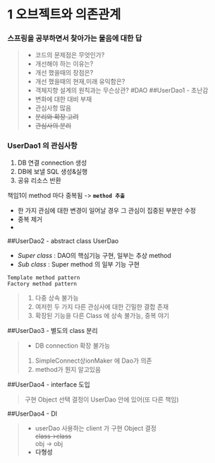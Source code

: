 1 오브젝트와 의존관계
================

### 스프링을 공부하면서 찾아가는 물음에 대한 답
>- 코드의 문제점은 무엇인가?
>- 개선해야 하는 이유는?
>- 개선 했을때의 장점은?
>- 개선 했을때의 현재,미래 유익함은?
>- 객체지향 설계의 원칙과는 무슨상관?
#DAO
##UserDao1 - 초난감 
>- 변화에 대한 대비 부재
>- 관심사항 많음 
>- ~~분리와 확장 고려~~
>- ~~관심사의 분리~~
### UserDao1 의 관심사항
1. DB 연결 connection 생성
2. DB에 보낼 SQL 생성&실행
3. 공유 리소스 반환

책임1이 method 마다 중복됨 -> **`method 추출`**

- 한 가지 관심에 대한 변경이 일어날 경우 그 관심이 집중된 부분만 수정
- 중복 제거
- 
##UserDao2 - abstract class UserDao
- _Super class_ : DAO의 핵심기능 구현, 일부는 추상 method
- _Sub class_ : Super method 의 일부 기능 구현

`Template method pattern`\
`Factory method pattern`
> 1. 다중 상속 불가능
> 2. 여저힌 두 가지 다른 관심사에 대한 긴밀한 결합 존재
> 3. 확장된 기능을 다른 Class 에 상속 불가능, 중복 야기

##UserDao3 - 별도의 class 분리
>- DB connection 확장 불가능
>1. SimpleConnect상ionMaker 에 Dao가 의존
>2. method가 뭔지 알고있음

##UserDao4 - interface 도입
>구현 Object 선택 결정이 UserDao 안에 있어(또 다른 책임)

##UserDao4 - DI
>- userDao 사용하는 client 가 구현 Object 결정  
>~~class->class~~\
> obj -> obj
>- **다형성**